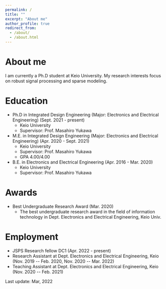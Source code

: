 ```yaml
---
permalink: /
title: ""
excerpt: "About me"
author_profile: true
redirect_from: 
  - /about/
  - /about.html
---
```


About me
======
I am currently a Ph.D student at Keio University. My research interests focus on robust signal processing and sparse modeling.

Education
======
* Ph.D in Integrated Design Engineering (Major: Electronics and Electrical Engineering) (Sept. 2021 - present)
  * Keio University
  * Supervisor: Prof. Masahiro Yukawa
* M.E. in Integrated Design Engineering (Major: Electronics and Electrical Engineering) (Apr. 2020 - Sept. 2021)
  * Keio University
  * Supervisor: Prof. Masahiro Yukawa
  * GPA 4.00/4.00
* B.E. in Electronics and Electrical Engineering (Apr. 2016 - Mar. 2020)
  * Keio University
  * Supervisor: Prof. Masahiro Yukawa


Awards
=====
* Best Undergraduate Research Award (Mar. 2020)
  * The best undergraduate research award in the field of information technology in Dept. Electronics and Electrical Engineering, Keio Univ.

Employment
=====
* JSPS Research fellow DC1 (Apr. 2022 - present)
* Research Assistant at Dept. Electronics and Electrical Engineering, Keio (Nov. 2019 -- Feb. 2020, Nov. 2020 -- Mar. 2022)
* Teaching Assistant at Dept. Electronics and Electrical Engineering, Keio (Nov. 2020 -- Feb. 2021)

<div class="page__footer-follow">
Last update: Mar, 2022
</div>